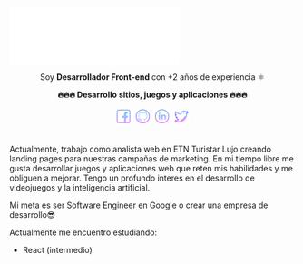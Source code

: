<img align="center" src="./img/Imagotipo-Blanco.png" height="100px"/>

<p align="center">Soy <strong>Desarrollador Front-end </strong> con +2 años de experiencia ⚛️</p>

<p align="center" style="font-weight:bold;">🔥🔥🔥 Desarrollo sitios, juegos y aplicaciones 🔥🔥🔥</p>

<div align="center">
    <a href="https://www.facebook.com/JasubiP/"><img src="./img/facebook-icon.png" width="30px"></a>
    <a href="https://github.com/JasubiPL"><img src="./img/github-icon.png" width="30px"></a>
    <a href="https://www.linkedin.com/in/jasubip/"><img src="./img/linkedin-icon.png" width="30px"></a>
    <a href="https://twitter.com/JasubiP"><img src="./img/twitter-icon.png" width="30px"></a>
</div>

<br>

Actualmente, trabajo como analista web en ETN Turistar Lujo creando landing pages para nuestras campañas de marketing.
En mi tiempo libre me gusta desarrollar juegos y aplicaciones web que reten mis habilidades y me obliguen a mejorar.
Tengo un profundo interes en el desarrollo de videojuegos y la inteligencia artificial.

Mi meta es ser Software Engineer en Google o crear una empresa de desarrollo😎

Actualmente me encuentro estudiando:

- React (intermedio)



